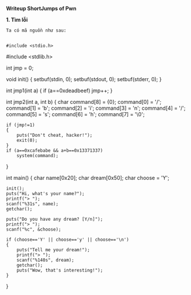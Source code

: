 **Writeup ShortJumps of Pwn**

**1. Tìm lỗi**
    
    Ta có mã nguồn như sau:
    
    
    #include <stdio.h>
#include <stdlib.h>

int jmp = 0;

void init()
{
	setbuf(stdin, 0);
	setbuf(stdout, 0);
	setbuf(stderr, 0);
}

int jmp1(int a)
{
	if (a==0xdeadbeef)
		jmp++;
}

int jmp2(int a, int b)
{
	char command[8] = {0};
	command[0] = '/';
	command[1] = 'b';
	command[2] = 'i';
	command[3] = 'n';
	command[4] = '/';
	command[5] = 's';
	command[6] = 'h';
	command[7] = '\0';

	if (jmp!=1)
	{
		puts("Don't cheat, hacker!");
		exit(0);
	}
	if (a==0xcafebabe && a+b==0x13371337)
		system(command);
}

int main()
{
	char name[0x20];
	char dream[0x50];
	char choose = 'Y';

	init();
	puts("Hi, what's your name?");
	printf("> ");
	scanf("%31s", name);
	getchar();

	puts("Do you have any dream? [Y/n]");
	printf("> ");
	scanf("%c", &choose);

	if (choose=='Y' || choose=='y' || choose=='\n')
	{
		puts("Tell me your dream!");
		printf("> ");
		scanf("%140s", dream);
		getchar();
		puts("Wow, that's interesting!");
	}
}



